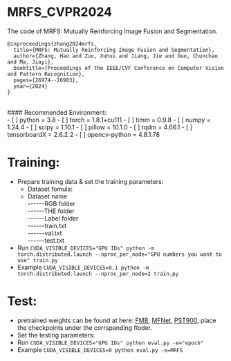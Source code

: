 # MRFS_CVPR2024
The code of MRFS: Mutually Reinforcing Image Fusion and Segmentation.
````
@inproceedings{zhang2024mrfs,
  title={MRFS: Mutually Reinforcing Image Fusion and Segmentation},
  author={Zhang, Hao and Zuo, Xuhui and Jiang, Jie and Guo, Chunchao and Ma, Jiayi},
  booktitle={Proceedings of the IEEE/CVF Conference on Computer Vision and Pattern Recognition},
  pages={26974--26983},
  year={2024}
}
````




<br>
#### Recommended Environment:<br>
 - [ ] python = 3.8
 - [ ] torch = 1.8.1+cu111
 - [ ] timm = 0.9.8
 - [ ] numpy = 1.24.4
 - [ ] scipy = 1.10.1
 - [ ] pillow = 10.1.0
 - [ ] tqdm = 4.66.1
 - [ ] tensorboardX = 2.6.2.2
 - [ ] opencv-python = 4.8.1.78

# Training:<br>
* Prepare training data & set the training parameters:<br>
  * Dataset fomula:
  * Dataset name<br>
    ------RGB folder<br>
    ------THE folder<br>
    ------Label folder<br>
    ------train.txt<br>
    ------val.txt<br>
    ------test.txt<br>
* Run ```CUDA_VISIBLE_DEVICES="GPU IDs" python -m torch.distributed.launch --nproc_per_node="GPU numbers you want to use" train.py```<br>
* Example ```CUDA_VISIBLE_DEVICES=0,1 python -m torch.distributed.launch --nproc_per_node=2 train.py```<br>

# Test:<br>
* pretrained weights can be found at here: [FMB](https://drive.google.com/drive/folders/17LroKnuEWttvtcbuv-G-DXaXYdua52cN?usp=sharing), [MFNet](https://drive.google.com/drive/folders/1txDn-U04KEKA6gbSUjSsn-QqaN4nFw0Y?usp=sharing), [PST900](https://drive.google.com/drive/folders/1iEu3QZSV-q18u28X4cB7GK8UpLoRhXTX?usp=sharing), place the checkpoints under the corrspanding floder.
* Set the testing parameters:<br>
* Run ```CUDA_VISIBLE_DEVICES="GPU IDs" python eval.py -e="epoch"```<br>
* Example ```CUDA_VISIBLE_DEVICES=0 python eval.py -e=MRFS```<br>
